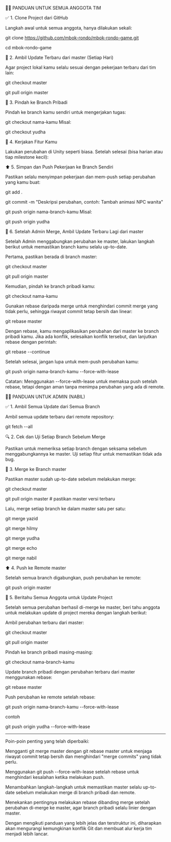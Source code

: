 
👨‍💻 PANDUAN UNTUK SEMUA ANGGOTA TIM

✅ 1. Clone Project dari GitHub

Langkah awal untuk semua anggota, hanya dilakukan sekali:

git clone https://github.com/mbok-rondo/mbok-rondo-game.git

cd mbok-rondo-game

🔁 2. Ambil Update Terbaru dari master (Setiap Hari)

Agar project lokal kamu selalu sesuai dengan pekerjaan terbaru dari tim lain:

git checkout master

git pull origin master

🌿 3. Pindah ke Branch Pribadi

Pindah ke branch kamu sendiri untuk mengerjakan tugas:

git checkout nama-kamu
Misal:

git checkout yudha

🎨 4. Kerjakan Fitur Kamu

Lakukan perubahan di Unity seperti biasa. Setelah selesai (bisa harian atau tiap milestone kecil):

⬆️ 5. Simpan dan Push Pekerjaan ke Branch Sendiri

Pastikan selalu menyimpan pekerjaan dan mem-push setiap perubahan yang kamu buat:

git add .

git commit -m "Deskripsi perubahan, contoh: Tambah animasi NPC wanita"

git push origin nama-branch-kamu
Misal:

git push origin yudha

🔄 6. Setelah Admin Merge, Ambil Update Terbaru Lagi dari master

Setelah Admin menggabungkan perubahan ke master, lakukan langkah berikut untuk memastikan branch kamu selalu up-to-date.

Pertama, pastikan berada di branch master:

git checkout master

git pull origin master

Kemudian, pindah ke branch pribadi kamu:

git checkout nama-kamu

Gunakan rebase daripada merge untuk menghindari commit merge yang tidak perlu, sehingga riwayat commit tetap bersih dan linear:

git rebase master

Dengan rebase, kamu mengaplikasikan perubahan dari master ke branch pribadi kamu. Jika ada konflik, selesaikan konflik tersebut, dan lanjutkan rebase dengan perintah:

git rebase --continue

Setelah selesai, jangan lupa untuk mem-push perubahan kamu:

git push origin nama-branch-kamu --force-with-lease

Catatan: Menggunakan --force-with-lease untuk memaksa push setelah rebase, tetapi dengan aman tanpa menimpa perubahan yang ada di remote.

🧑‍💼 PANDUAN UNTUK ADMIN (NABIL)

✅ 1. Ambil Semua Update dari Semua Branch

Ambil semua update terbaru dari remote repository:

git fetch --all

🔍 2. Cek dan Uji Setiap Branch Sebelum Merge

Pastikan untuk memeriksa setiap branch dengan seksama sebelum menggabungkannya ke master. Uji setiap fitur untuk memastikan tidak ada bug.

🔄 3. Merge ke Branch master

Pastikan master sudah up-to-date sebelum melakukan merge:

git checkout master

git pull origin master # pastikan master versi terbaru

Lalu, merge setiap branch ke dalam master satu per satu:

git merge yazid

git merge hilmy

git merge yudha

git merge echo

git merge nabil

⬆️ 4. Push ke Remote master

Setelah semua branch digabungkan, push perubahan ke remote:

git push origin master

📣 5. Beritahu Semua Anggota untuk Update Project

Setelah semua perubahan berhasil di-merge ke master, beri tahu anggota untuk melakukan update di project mereka dengan langkah berikut:

Ambil perubahan terbaru dari master:

git checkout master

git pull origin master

Pindah ke branch pribadi masing-masing:

git checkout nama-branch-kamu

Update branch pribadi dengan perubahan terbaru dari master menggunakan rebase:

git rebase master

Push perubahan ke remote setelah rebase:


git push origin nama-branch-kamu --force-with-lease

contoh


git push origin yudha --force-with-lease


-----------------------------------------------------

Poin-poin penting yang telah diperbaiki:

Mengganti git merge master dengan git rebase master untuk menjaga riwayat commit tetap bersih dan menghindari "merge commits" yang tidak perlu.

Menggunakan git push --force-with-lease setelah rebase untuk menghindari kesalahan ketika melakukan push.

Menambahkan langkah-langkah untuk memastikan master selalu up-to-date sebelum melakukan merge di branch pribadi dan remote.

Menekankan pentingnya melakukan rebase dibanding merge setelah perubahan di-merge ke master, agar branch pribadi selalu linier dengan master.

Dengan mengikuti panduan yang lebih jelas dan terstruktur ini, diharapkan akan mengurangi kemungkinan konflik Git dan membuat alur kerja tim menjadi lebih lancar.
